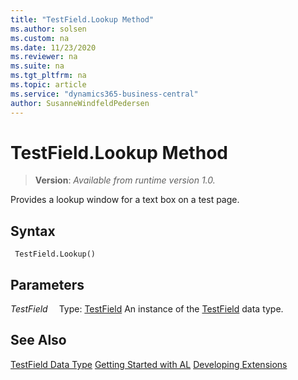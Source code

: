 ```yaml
---
title: "TestField.Lookup Method"
ms.author: solsen
ms.custom: na
ms.date: 11/23/2020
ms.reviewer: na
ms.suite: na
ms.tgt_pltfrm: na
ms.topic: article
ms.service: "dynamics365-business-central"
author: SusanneWindfeldPedersen
---
```

[//]: # (START>DO_NOT_EDIT)
[//]: # (IMPORTANT:Do not edit any of the content between here and the END>DO_NOT_EDIT.)
[//]: # (Any modifications should be made in the .xml files in the ModernDev repo.)
# TestField.Lookup Method
> **Version**: _Available from runtime version 1.0._

Provides a lookup window for a text box on a test page.


## Syntax
```
 TestField.Lookup()
```

## Parameters
*TestField*
&emsp;Type: [TestField](testfield-data-type.md)
An instance of the [TestField](testfield-data-type.md) data type.


[//]: # (IMPORTANT: END>DO_NOT_EDIT)
## See Also
[TestField Data Type](testfield-data-type.md)
[Getting Started with AL](../devenv-get-started.md)
[Developing Extensions](../devenv-dev-overview.md)